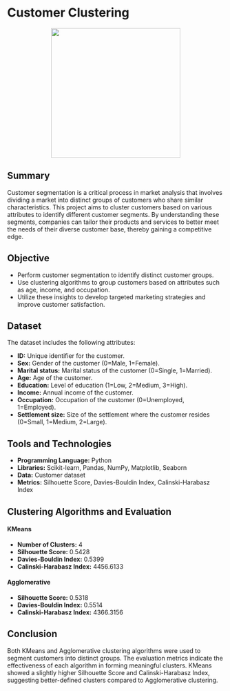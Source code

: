 # Customer Clustering

<p align="center">
  <img src="https://github.com/user-attachments/assets/a1295e58-5d5a-4608-9199-2f6d5f82fea4" height="300"/>
</p>

## Summary
Customer segmentation is a critical process in market analysis that involves dividing a market into distinct groups of customers who share similar characteristics. This project aims to cluster customers based on various attributes to identify different customer segments. By understanding these segments, companies can tailor their products and services to better meet the needs of their diverse customer base, thereby gaining a competitive edge.

## Objective
- Perform customer segmentation to identify distinct customer groups.
- Use clustering algorithms to group customers based on attributes such as age, income, and occupation.
- Utilize these insights to develop targeted marketing strategies and improve customer satisfaction.

## Dataset
The dataset includes the following attributes:

- **ID:** Unique identifier for the customer.
- **Sex:** Gender of the customer (0=Male, 1=Female).
- **Marital status:** Marital status of the customer (0=Single, 1=Married).
- **Age:** Age of the customer.
- **Education:** Level of education (1=Low, 2=Medium, 3=High).
- **Income:** Annual income of the customer.
- **Occupation:** Occupation of the customer (0=Unemployed, 1=Employed).
- **Settlement size:** Size of the settlement where the customer resides (0=Small, 1=Medium, 2=Large).

## Tools and Technologies
- **Programming Language:** Python
- **Libraries:** Scikit-learn, Pandas, NumPy, Matplotlib, Seaborn
- **Data:** Customer dataset
- **Metrics:** Silhouette Score, Davies-Bouldin Index, Calinski-Harabasz Index

## Clustering Algorithms and Evaluation

#### KMeans
- **Number of Clusters:** 4
- **Silhouette Score:** 0.5428
- **Davies-Bouldin Index:** 0.5399
- **Calinski-Harabasz Index:** 4456.6133

#### Agglomerative
- **Silhouette Score:** 0.5318
- **Davies-Bouldin Index:** 0.5514
- **Calinski-Harabasz Index:** 4366.3156

## Conclusion
Both KMeans and Agglomerative clustering algorithms were used to segment customers into distinct groups. The evaluation metrics indicate the effectiveness of each algorithm in forming meaningful clusters. KMeans showed a slightly higher Silhouette Score and Calinski-Harabasz Index, suggesting better-defined clusters compared to Agglomerative clustering.

